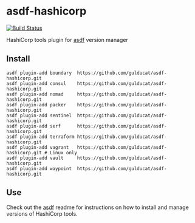 # asdf-hashicorp

[![Build Status](https://travis-ci.org/gulducat/asdf-hashicorp.svg?branch=main)](https://travis-ci.org/gulducat/asdf-hashicorp)

HashiCorp tools plugin for [asdf](https://github.com/asdf-vm/asdf) version manager

## Install

```
asdf plugin-add boundary  https://github.com/gulducat/asdf-hashicorp.git
asdf plugin-add consul    https://github.com/gulducat/asdf-hashicorp.git
asdf plugin-add nomad     https://github.com/gulducat/asdf-hashicorp.git
asdf plugin-add packer    https://github.com/gulducat/asdf-hashicorp.git
asdf plugin-add sentinel  https://github.com/gulducat/asdf-hashicorp.git
asdf plugin-add serf      https://github.com/gulducat/asdf-hashicorp.git
asdf plugin-add terraform https://github.com/gulducat/asdf-hashicorp.git
asdf plugin-add vagrant   https://github.com/gulducat/asdf-hashicorp.git # Linux only
asdf plugin-add vault     https://github.com/gulducat/asdf-hashicorp.git
asdf plugin-add waypoint  https://github.com/gulducat/asdf-hashicorp.git
```

## Use

Check out the [asdf](https://github.com/asdf-vm/asdf) readme for instructions on how to install and manage versions of HashiCorp tools.
